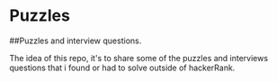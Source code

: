 # Puzzles
##Puzzles and interview questions.

The idea of this repo, it's to share some of the puzzles and interviews questions that i found or had to solve outside of 
hackerRank.
